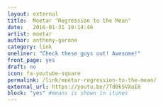 ```yaml
---
layout: external
title:  Moetar "Regression to the Mean"
date:   2016-01-31 19:14:46
artist: moetar
author: anthony-garone
category: link
oneliner: "Check these guys out! Awesome!"
front_page: yes
draft: no
icon: fa-youtube-square
permalink: /link/moetar-regression-to-the-mean/
external_url: https://youtu.be/7Td0kSVXoI0
block: "yes" #means is shown in itunes
---
```

